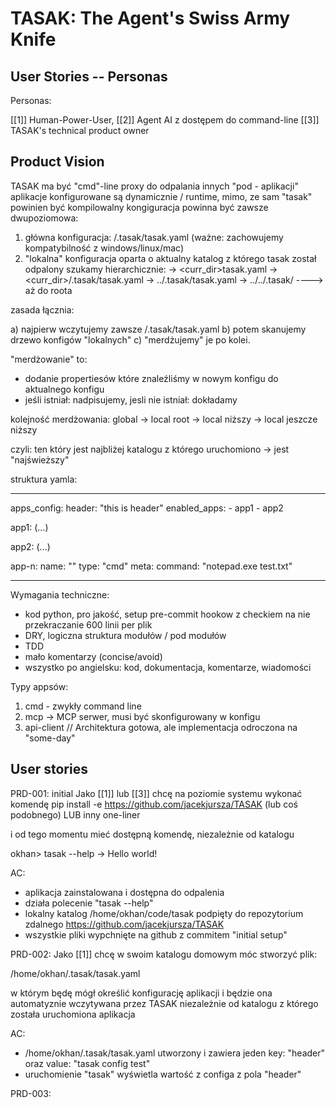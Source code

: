 # TASAK: The Agent's Swiss Army Knife



## User Stories -- Personas
Personas:

[[1]] Human-Power-User,
[[2]] Agent AI z dostępem do command-line
[[3]] TASAK's technical product owner



## Product Vision
TASAK ma być "cmd"-line proxy do odpalania innych "pod - aplikacji"
aplikacje konfigurowane są dynamicznie / runtime, mimo, ze sam "tasak" powinien być kompilowalny
kongiguracja powinna być zawsze dwupoziomowa:

1) główna konfiguracja: <user-home-dir>/.tasak/tasak.yaml    (ważne: zachowujemy kompatybilność z windows/linux/mac)
2) "lokalna" konfiguracja oparta o aktualny katalog z którego tasak został odpalony
szukamy hierarchicznie:
    -> <curr_dir>tasak.yaml
    -> <curr_dir>/.tasak/tasak.yaml
    -> ../.tasak/tasak.yaml
    -> ../../.tasak/ ----> aż do roota

zasada łącznia:

a) najpierw wczytujemy zawsze <user-home-dir>/.tasak/tasak.yaml
b) potem skanujemy drzewo konfigów "lokalnych"
c) "merdżujemy" je po kolei.

"merdżowanie" to:
- dodanie propertiesów które znaleźliśmy w nowym konfigu do aktualnego konfigu
- jeśli istniał: nadpisujemy, jesli nie istniał: dokładamy

kolejność merdżowania:
global -> local root -> local niższy -> local jeszcze niższy

czyli: ten który jest najbliżej katalogu z którego uruchomiono -> jest "najświeższy"


struktura yamla:

----

apps_config:
    header: "this is header"
    enabled_apps:
        - app1
        - app2

app1: (...)

app2: (...)

app-n:
    name: "<str>"
    type: "cmd"
    meta:
        command: "notepad.exe test.txt"

-----


Wymagania techniczne:
- kod python, pro jakość, setup pre-commit hookow z checkiem na nie przekraczanie 600 linii per plik
- DRY, logiczna struktura modułów / pod modułów
- TDD
- mało komentarzy (concise/avoid)
- wszystko po angielsku: kod, dokumentacja, komentarze, wiadomości

Typy appsów:
1) cmd - zwykły command line
2) mcp -> MCP serwer, musi być skonfigurowany w konfigu
3) api-client // Architektura gotowa, ale implementacja odroczona na "some-day"



## User stories
PRD-001: initial
Jako [[1]] lub [[3]] chcę na poziomie systemu wykonać komendę
pip install -e https://github.com/jacekjursza/TASAK    (lub coś podobnego)
LUB inny one-liner

i od tego momentu mieć dostępną komendę, niezależnie od katalogu

okhan> tasak --help
-> Hello world!

AC:
- aplikacja zainstalowana i dostępna do odpalenia
- działa polecenie "tasak --help"
- lokalny katalog /home/okhan/code/tasak podpięty do repozytorium zdalnego https://github.com/jacekjursza/TASAK
- wszystkie pliki wypchnięte na github z commitem "initial setup"



PRD-002:
Jako [[1]] chcę w swoim katalogu domowym móc stworzyć plik:

/home/okhan/.tasak/tasak.yaml

w którym będę mógł określić konfigurację aplikacji i będzie ona automatyznie wczytywana przez TASAK niezależnie od katalogu z którego została uruchomiona aplikacja

AC:
- /home/okhan/.tasak/tasak.yaml utworzony i zawiera jeden key: "header" oraz value: "tasak config test"
- uruchomienie "tasak" wyświetla wartość z configa z pola "header"


PRD-003:
